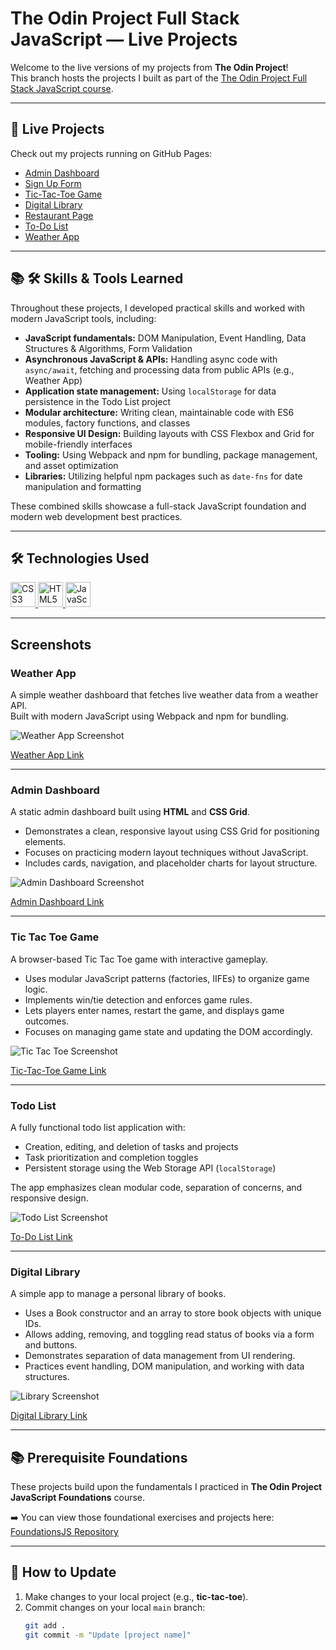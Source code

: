 # The Odin Project Full Stack JavaScript — Live Projects

Welcome to the live versions of my projects from **The Odin Project**!  
This branch hosts the projects I built as part of the [The Odin Project Full Stack JavaScript course](https://www.theodinproject.com/paths/full-stack-javascript).

---

## 🚀 Live Projects

Check out my projects running on GitHub Pages:

- [Admin Dashboard](https://danny-codes.github.io/TheOdinProjectRepo/admin-dashboard/index.html)
- [Sign Up Form](https://danny-codes.github.io/TheOdinProjectRepo/sign-up-form/index.html)
- [Tic-Tac-Toe Game](https://danny-codes.github.io/TheOdinProjectRepo/tic-tac-toe/index.html)
- [Digital Library](https://danny-codes.github.io/TheOdinProjectRepo/library-project/index.html)
- [Restaurant Page](https://danny-codes.github.io/TheOdinProjectRepo/restaurant-page/dist/index.html)
- [To-Do List](https://danny-codes.github.io/TheOdinProjectRepo/todo-list/dist/index.html)
- [Weather App](https://danny-codes.github.io/TheOdinProjectRepo/weather-app/dist/index.html)

---

## 📚 🛠 Skills & Tools Learned 

Throughout these projects, I developed practical skills and worked with modern JavaScript tools, including:

- **JavaScript fundamentals:** DOM Manipulation, Event Handling, Data Structures & Algorithms, Form Validation  
- **Asynchronous JavaScript & APIs:** Handling async code with `async/await`, fetching and processing data from public APIs (e.g., Weather App)  
- **Application state management:** Using `localStorage` for data persistence in the Todo List project  
- **Modular architecture:** Writing clean, maintainable code with ES6 modules, factory functions, and classes  
- **Responsive UI Design:** Building layouts with CSS Flexbox and Grid for mobile-friendly interfaces  
- **Tooling:** Using Webpack and npm for bundling, package management, and asset optimization  
- **Libraries:** Utilizing helpful npm packages such as `date-fns` for date manipulation and formatting  

These combined skills showcase a full-stack JavaScript foundation and modern web development best practices.

---

## 🛠 Technologies Used

<p align="left">
  <a href="https://developer.mozilla.org/en-US/docs/Web/CSS" target="_blank" rel="noreferrer">
    <img src="https://raw.githubusercontent.com/devicons/devicon/master/icons/css3/css3-original-wordmark.svg" alt="CSS3" width="40" height="40"/>
  </a>
  <a href="https://developer.mozilla.org/en-US/docs/Web/HTML" target="_blank" rel="noreferrer">
    <img src="https://raw.githubusercontent.com/devicons/devicon/master/icons/html5/html5-original-wordmark.svg" alt="HTML5" width="40" height="40"/>
  </a>
  <a href="https://developer.mozilla.org/en-US/docs/Web/JavaScript" target="_blank" rel="noreferrer">
    <img src="https://raw.githubusercontent.com/devicons/devicon/master/icons/javascript/javascript-original.svg" alt="JavaScript" width="40" height="40"/>
  </a>
</p>

---

## Screenshots

### Weather App

A simple weather dashboard that fetches live weather data from a weather API.  
Built with modern JavaScript using Webpack and npm for bundling.

![Weather App Screenshot](screenshots/weather-app.png)

[Weather App Link](https://danny-codes.github.io/TheOdinProjectRepo/weather-app/dist/index.html)

---

### Admin Dashboard

A static admin dashboard built using **HTML** and **CSS Grid**.

- Demonstrates a clean, responsive layout using CSS Grid for positioning elements.
- Focuses on practicing modern layout techniques without JavaScript.
- Includes cards, navigation, and placeholder charts for layout structure.

![Admin Dashboard Screenshot](screenshots/admin-dashboard.png)

[Admin Dashboard Link](https://danny-codes.github.io/TheOdinProjectRepo/admin-dashboard/index.html)

---

### Tic Tac Toe Game

A browser-based Tic Tac Toe game with interactive gameplay.
- Uses modular JavaScript patterns (factories, IIFEs) to organize game logic.
- Implements win/tie detection and enforces game rules.
- Lets players enter names, restart the game, and displays game outcomes.
- Focuses on managing game state and updating the DOM accordingly.

![Tic Tac Toe Screenshot](screenshots/tic-tac-toe.png)

[Tic-Tac-Toe Game Link](https://danny-codes.github.io/TheOdinProjectRepo/tic-tac-toe/index.html)

---

### Todo List

A fully functional todo list application with:

- Creation, editing, and deletion of tasks and projects  
- Task prioritization and completion toggles  
- Persistent storage using the Web Storage API (`localStorage`)

The app emphasizes clean modular code, separation of concerns, and responsive design.

![Todo List Screenshot](screenshots/todo-list.png)

[To-Do List Link](https://danny-codes.github.io/TheOdinProjectRepo/todo-list/dist/index.html)

---

### Digital Library

A simple app to manage a personal library of books.

- Uses a Book constructor and an array to store book objects with unique IDs.
- Allows adding, removing, and toggling read status of books via a form and buttons.
- Demonstrates separation of data management from UI rendering.
- Practices event handling, DOM manipulation, and working with data structures.

![Library Screenshot](screenshots/library.png)

[Digital Library Link](https://danny-codes.github.io/TheOdinProjectRepo/library-project/index.html)

---

## 📚 Prerequisite Foundations

These projects build upon the fundamentals I practiced in **The Odin Project JavaScript Foundations** course.

➡️ You can view those foundational exercises and projects here: [FoundationsJS Repository](https://github.com/danny-codes/FoundationsJS)

---

## 🔄 How to Update

1. Make changes to your local project (e.g., **tic-tac-toe**).  
2. Commit changes on your local `main` branch:
   ```bash
   git add .
   git commit -m "Update [project name]"
